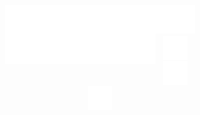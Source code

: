 <img align="left" src="animation.svg" />
<br>
<br>
<br>
<br>
<img align="left" src="contacts.svg" />
<p align="center">
   <a href="mailto:giacomovallorani@protonmail.com" title="email"><img src="email.svg"></a>
   <a href="https://www.linkedin.com/in/giacomovallorani" title="linkedin"><img src="linkedin.svg"></a>
   <a href="https://www.instagram.com/ilvallasc" title="instagram"><img src="instagram.svg"></a>
</p>
<!--
**Vallasc/Vallasc** is a ✨ _special_ ✨ repository because its `README.md` (this file) appears on your GitHub profile.

Here are some ideas to get you started:

- 🔭 I’m currently working on ...
- 🌱 I’m currently learning ...
- 👯 I’m looking to collaborate on ...
- 🤔 I’m looking for help with ...
- 💬 Ask me about ...
- 📫 How to reach me: ...
- 😄 Pronouns: ...
- ⚡ Fun fact: ...
-->
